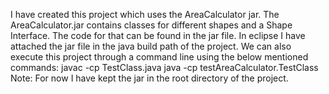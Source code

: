 I have created this project which uses the AreaCalculator jar. The AreaCalculator.jar 
contains classes for different shapes and a Shape Interface. The code for that can 
be found in the jar file. In eclipse I have attached the jar file in the java build 
path of the project. We can also execute this project through a command line using 
the below mentioned commands:
javac -cp <path of the jar> TestClass.java
java -cp <path of the jar> testAreaCalculator.TestClass
Note: For now I have kept the jar in the root directory of the project.